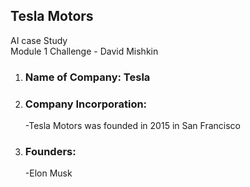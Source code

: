 ## Tesla Motors   
AI case Study  
Module 1 Challenge - David Mishkin

1. ### Name of Company: Tesla
2. ### Company Incorporation:
   -Tesla Motors was founded in 2015 in San Francisco
3. ### Founders:
   -Elon Musk        


